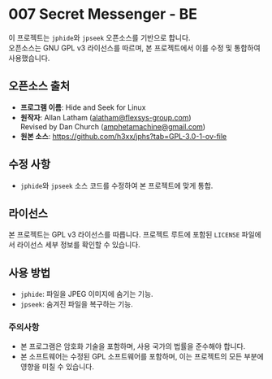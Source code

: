 # 007 Secret Messenger - BE

이 프로젝트는 `jphide`와 `jpseek` 오픈소스를 기반으로 합니다.  
오픈소스는 GNU GPL v3 라이선스를 따르며, 본 프로젝트에서 이를 수정 및 통합하여 사용했습니다.

## 오픈소스 출처
- **프로그램 이름**: Hide and Seek for Linux
- **원작자**: Allan Latham (<alatham@flexsys-group.com>)  
  Revised by Dan Church (<amphetamachine@gmail.com>)
- **원본 소스**: https://github.com/h3xx/jphs?tab=GPL-3.0-1-ov-file

## 수정 사항
- `jphide`와 `jpseek` 소스 코드를 수정하여 본 프로젝트에 맞게 통합.

## 라이선스
본 프로젝트는 GPL v3 라이선스를 따릅니다. 프로젝트 루트에 포함된 `LICENSE` 파일에서 라이선스 세부 정보를 확인할 수 있습니다.

## 사용 방법
- `jphide`: 파일을 JPEG 이미지에 숨기는 기능.
- `jpseek`: 숨겨진 파일을 복구하는 기능.

### 주의사항
- 본 프로그램은 암호화 기술을 포함하며, 사용 국가의 법률을 준수해야 합니다.
- 본 소프트웨어는 수정된 GPL 소프트웨어를 포함하며, 이는 프로젝트의 모든 부분에 영향을 미칠 수 있습니다.
